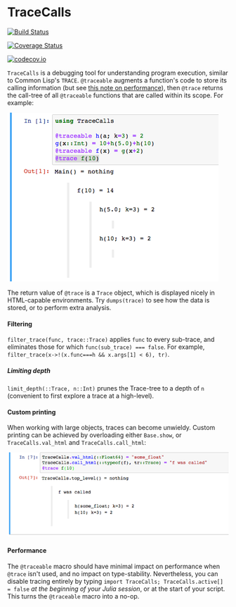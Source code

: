 # TraceCalls

[![Build Status](https://travis-ci.org/cstjean/TraceCalls.jl.svg?branch=master)](https://travis-ci.org/cstjean/TraceCalls.jl)

[![Coverage Status](https://coveralls.io/repos/cstjean/TraceCalls.jl/badge.svg?branch=master&service=github)](https://coveralls.io/github/cstjean/TraceCalls.jl?branch=master)

[![codecov.io](http://codecov.io/github/cstjean/TraceCalls.jl/coverage.svg?branch=master)](http://codecov.io/github/cstjean/TraceCalls.jl?branch=master)

`TraceCalls` is a debugging tool for understanding program execution, similar to Common
Lisp's `TRACE`. `@traceable` augments a function's code to store its calling information
(but see [this note on performance](README.md#Performance)), then `@trace` returns
the call-tree of all `@traceable` functions that are called within its scope. For example:

![Screenshot](Screenshot.png)

The return value of `@trace` is a `Trace` object, which is displayed nicely in
HTML-capable environments. Try `dumps(trace)` to see how the data is stored, or to perform
extra analysis.

#### Filtering

`filter_trace(func, trace::Trace)` applies `func` to every sub-trace, and eliminates
those for which `func(sub_trace) === false`. For example, `filter_trace(x->!(x.func===h
&& x.args[1] < 6), tr)`.

##### Limiting depth

`limit_depth(::Trace, n::Int)` prunes the Trace-tree to a depth of `n` (convenient
to first explore a trace at a high-level).

#### Custom printing

When working with large objects, traces can become unwieldy. Custom printing can be
achieved by overloading either `Base.show`, or `TraceCalls.val_html` and
`TraceCalls.call_html`:

![Screenshot_Custom](Screenshot_Custom.png)

#### Performance

The `@traceable` macro should have minimal impact on performance when `@trace` isn't
used, and no impact on type-stability. Nevertheless, you can disable tracing entirely by
typing `import TraceCalls; TraceCalls.active[] = false` _at the beginning of your Julia
session_, or at the start of your script. This turns the `@traceable` macro into a no-op.